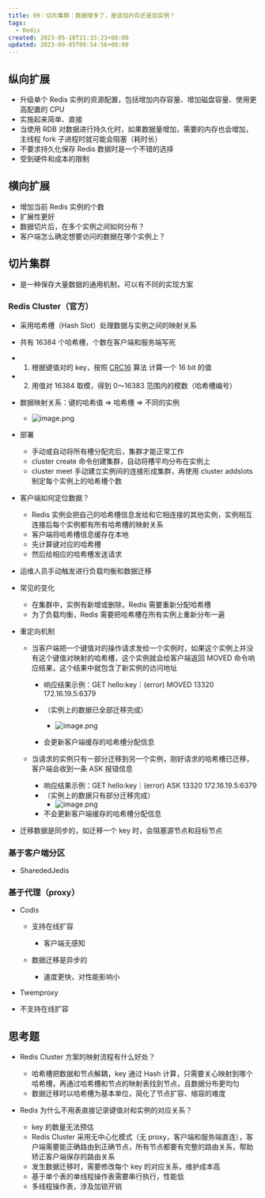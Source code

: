 ```yaml
---
title: 09｜切片集群：数据增多了，是该加内存还是加实例？
tags:
  - Redis
created: 2023-05-18T21:33:23+08:00
updated: 2023-09-05T09:54:56+08:00
---
```


## 纵向扩展

- 升级单个 Redis 实例的资源配置，包括增加内存容量、增加磁盘容量、使用更高配置的 CPU
- 实施起来简单、直接
- 当使用 RDB 对数据进行持久化时，如果数据量增加，需要的内存也会增加，主线程 fork 子进程时就可能会阻塞（耗时长）
- 不要求持久化保存 Redis 数据时是一个不错的选择
- 受到硬件和成本的限制

## 横向扩展

- 增加当前 Redis 实例的个数
- 扩展性更好
- 数据切片后，在多个实例之间如何分布？
- 客户端怎么确定想要访问的数据在哪个实例上？

## 切片集群

- 是一种保存大量数据的通用机制，可以有不同的实现方案

### Redis Cluster（官方）

- 采用哈希槽（Hash Slot）处理数据与实例之间的映射关系
- 共有 16384 个哈希槽，个数在客户端和服务端写死
- 1. 根据键值对的 key，按照 [CRC16](https://en.wikipedia.org/wiki/Cyclic_redundancy_check) 算法 计算一个 16 bit 的值
- 2. 用值对 16384 取模，得到 0～16383 范围内的模数（哈希槽编号）
- 数据映射关系：键的哈希值 => 哈希槽 => 不同的实例
  - ![image.png](https://cdn.jsdelivr.net/gh/11ze/static/images/redis-09-1.png)

- 部署

  - 手动或自动将所有槽分配完后，集群才能正常工作
  - cluster create 命令创建集群，自动将槽平均分布在实例上
  - cluster meet 手动建立实例间的连接形成集群，再使用 cluster addslots 制定每个实例上的哈希槽个数

- 客户端如何定位数据？

  - Redis 实例会把自己的哈希槽信息发给和它相连接的其他实例，实例相互连接后每个实例都有所有哈希槽的映射关系
  - 客户端将哈希槽信息缓存在本地
  - 先计算键对应的哈希槽
  - 然后给相应的哈希槽发送请求

- 运维人员手动触发进行负载均衡和数据迁移
- 常见的变化

  - 在集群中，实例有新增或删除，Redis 需要重新分配哈希槽
  - 为了负载均衡，Redis 需要把哈希槽在所有实例上重新分布一遍

- 重定向机制

  - 当客户端把一个键值对的操作请求发给一个实例时，如果这个实例上并没有这个键值对映射的哈希槽，这个实例就会给客户端返回 MOVED 命令响应结果，这个结果中就包含了新实例的访问地址

    - 响应结果示例：GET hello:key｜(error) MOVED 13320 172.16.19.5:6379
    - （实例上的数据已全部迁移完成）
      - ![image.png](https://cdn.jsdelivr.net/gh/11ze/static/images/redis-09-9.png)

    - 会更新客户端缓存的哈希槽分配信息

  - 当请求的实例只有一部分迁移到另一个实例，刚好请求的哈希槽已迁移，客户端会收到一条 ASK 报错信息

    - 响应结果示例：GET hello:key｜(error) ASK 13320 172.16.19.5:6379
    - （实例上的数据只有部分迁移完成）
      - ![image.png](https://cdn.jsdelivr.net/gh/11ze/static/images/redis-09-3.png)
    - 不会更新客户端缓存的哈希槽分配信息

- 迁移数据是同步的，如迁移一个 key 时，会阻塞源节点和目标节点

### 基于客户端分区

- SharededJedis

### 基于代理（proxy）

- Codis

  - 支持在线扩容

    - 客户端无感知

  - 数据迁移是异步的

    - 速度更快，对性能影响小

- Twemproxy

- 不支持在线扩容

## 思考题

- Redis Cluster 方案的映射流程有什么好处？

  - 哈希槽把数据和节点解耦，key 通过 Hash 计算，只需要关心映射到哪个哈希槽，再通过哈希槽和节点的映射表找到节点，且数据分布更均匀
  - 数据迁移时以哈希槽为基本单位，简化了节点扩容、缩容的难度

- Redis 为什么不用表直接记录键值对和实例的对应关系？

  - key 的数量无法预估
  - Redis Cluster 采用无中心化模式（无 proxy，客户端和服务端直连），客户端需要能正确路由到正确节点，所有节点都要有完整的路由关系，帮助矫正客户端保存的路由关系
  - 发生数据迁移时，需要修改每个 key 的对应关系，维护成本高
  - 基于单个表的单线程操作表需要串行执行，性能低
  - 多线程操作表，涉及加锁开销
